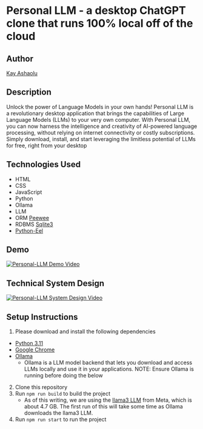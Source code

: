 # Personal LLM - a desktop ChatGPT clone that runs 100% local off of the cloud

## Author
[Kay Ashaolu](https://www.linkedin.com/in/kayashaolu/)

## Description
Unlock the power of Language Models in your own hands! Personal LLM is a revolutionary desktop application that brings the capabilities of Large Language Models (LLMs) to your very own computer. With Personal LLM, you can now harness the intelligence and creativity of AI-powered language processing, without relying on internet connectivity or costly subscriptions. Simply download, install, and start leveraging the limitless potential of LLMs for free, right from your desktop

## Technologies Used
- HTML
- CSS
- JavaScript
- Python
- Ollama
- LLM
- ORM [Peewee](https://docs.peewee-orm.com/en/latest/)
- RDBMS [Sqlite3](https://sqlite.org/)
- [Python-Eel](https://github.com/python-eel/Eel)

## Demo
[![Personal-LLM Demo Video](http://img.youtube.com/vi/BwRgVGhxm70/0.jpg)](http://www.youtube.com/watch?v=BwRgVGhxm70 "Personal-LLM Demo Video")

## Technical System Design
[![Personal-LLM System Design Video](http://img.youtube.com/vi/MgdypIh9wrA/0.jpg)](http://www.youtube.com/watch?v=MgdypIh9wrA "Personal-LLM System Design Video")

## Setup Instructions
1. Please download and install the following dependencies
  * [Python 3.11](https://www.python.org/downloads/release/python-3117/) 
  * [Google Chrome](https://www.google.com/chrome/)
  * [Ollama](https://ollama.com/)
    * Ollama is a LLM model backend that lets you download and access LLMs locally and use it in your applications. NOTE: Ensure Ollama is running before doing the below
2. Clone this repository
3. Run `npm run build` to build the project
    * As of this writing, we are using the [llama3 LLM](https://llama.meta.com/llama3/) from Meta, which is about 4.7 GB. The first run of this will take some time as Ollama downloads the llama3 LLM.
4. Run `npm run start` to run the project
